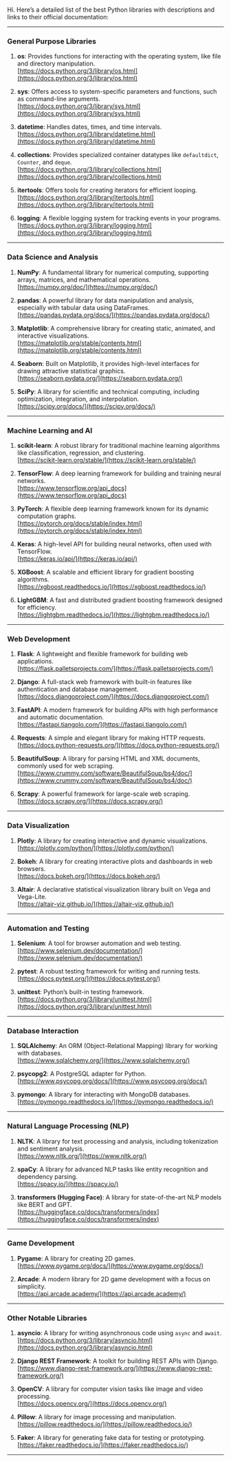 # 
Hi.
Here’s a detailed list of the best Python libraries with descriptions and links to their official documentation:

---
### **General Purpose Libraries**
1. **os**: Provides functions for interacting with the operating system, like file and directory manipulation.  
   [https://docs.python.org/3/library/os.html](https://docs.python.org/3/library/os.html)

2. **sys**: Offers access to system-specific parameters and functions, such as command-line arguments.  
   [https://docs.python.org/3/library/sys.html](https://docs.python.org/3/library/sys.html)

3. **datetime**: Handles dates, times, and time intervals.  
   [https://docs.python.org/3/library/datetime.html](https://docs.python.org/3/library/datetime.html)

4. **collections**: Provides specialized container datatypes like `defaultdict`, `Counter`, and `deque`.  
   [https://docs.python.org/3/library/collections.html](https://docs.python.org/3/library/collections.html)

5. **itertools**: Offers tools for creating iterators for efficient looping.  
   [https://docs.python.org/3/library/itertools.html](https://docs.python.org/3/library/itertools.html)

6. **logging**: A flexible logging system for tracking events in your programs.  
   [https://docs.python.org/3/library/logging.html](https://docs.python.org/3/library/logging.html)

---
### **Data Science and Analysis**
1. **NumPy**: A fundamental library for numerical computing, supporting arrays, matrices, and mathematical operations.  
   [https://numpy.org/doc/](https://numpy.org/doc/)

2. **pandas**: A powerful library for data manipulation and analysis, especially with tabular data using DataFrames.  
   [https://pandas.pydata.org/docs/](https://pandas.pydata.org/docs/)

3. **Matplotlib**: A comprehensive library for creating static, animated, and interactive visualizations.  
   [https://matplotlib.org/stable/contents.html](https://matplotlib.org/stable/contents.html)

4. **Seaborn**: Built on Matplotlib, it provides high-level interfaces for drawing attractive statistical graphics.  
   [https://seaborn.pydata.org/](https://seaborn.pydata.org/)

5. **SciPy**: A library for scientific and technical computing, including optimization, integration, and interpolation.  
   [https://scipy.org/docs/](https://scipy.org/docs/)

---
### **Machine Learning and AI**
1. **scikit-learn**: A robust library for traditional machine learning algorithms like classification, regression, and clustering.  
   [https://scikit-learn.org/stable/](https://scikit-learn.org/stable/)

2. **TensorFlow**: A deep learning framework for building and training neural networks.  
   [https://www.tensorflow.org/api_docs](https://www.tensorflow.org/api_docs)

3. **PyTorch**: A flexible deep learning framework known for its dynamic computation graphs.  
   [https://pytorch.org/docs/stable/index.html](https://pytorch.org/docs/stable/index.html)

4. **Keras**: A high-level API for building neural networks, often used with TensorFlow.  
   [https://keras.io/api/](https://keras.io/api/)

5. **XGBoost**: A scalable and efficient library for gradient boosting algorithms.  
   [https://xgboost.readthedocs.io/](https://xgboost.readthedocs.io/)

6. **LightGBM**: A fast and distributed gradient boosting framework designed for efficiency.  
   [https://lightgbm.readthedocs.io/](https://lightgbm.readthedocs.io/)

---

### **Web Development**
1. **Flask**: A lightweight and flexible framework for building web applications.  
   [https://flask.palletsprojects.com/](https://flask.palletsprojects.com/)

2. **Django**: A full-stack web framework with built-in features like authentication and database management.  
   [https://docs.djangoproject.com/](https://docs.djangoproject.com/)

3. **FastAPI**: A modern framework for building APIs with high performance and automatic documentation.  
   [https://fastapi.tiangolo.com/](https://fastapi.tiangolo.com/)

4. **Requests**: A simple and elegant library for making HTTP requests.  
   [https://docs.python-requests.org/](https://docs.python-requests.org/)

5. **BeautifulSoup**: A library for parsing HTML and XML documents, commonly used for web scraping.  
   [https://www.crummy.com/software/BeautifulSoup/bs4/doc/](https://www.crummy.com/software/BeautifulSoup/bs4/doc/)

6. **Scrapy**: A powerful framework for large-scale web scraping.  
   [https://docs.scrapy.org/](https://docs.scrapy.org/)

---
### **Data Visualization**
1. **Plotly**: A library for creating interactive and dynamic visualizations.  
   [https://plotly.com/python/](https://plotly.com/python/)

2. **Bokeh**: A library for creating interactive plots and dashboards in web browsers.  
   [https://docs.bokeh.org/](https://docs.bokeh.org/)

3. **Altair**: A declarative statistical visualization library built on Vega and Vega-Lite.  
   [https://altair-viz.github.io/](https://altair-viz.github.io/)

---
### **Automation and Testing**
1. **Selenium**: A tool for browser automation and web testing.  
   [https://www.selenium.dev/documentation/](https://www.selenium.dev/documentation/)

2. **pytest**: A robust testing framework for writing and running tests.  
   [https://docs.pytest.org/](https://docs.pytest.org/)

3. **unittest**: Python’s built-in testing framework.  
   [https://docs.python.org/3/library/unittest.html](https://docs.python.org/3/library/unittest.html)

---

### **Database Interaction**
1. **SQLAlchemy**: An ORM (Object-Relational Mapping) library for working with databases.  
   [https://www.sqlalchemy.org/](https://www.sqlalchemy.org/)

2. **psycopg2**: A PostgreSQL adapter for Python.  
   [https://www.psycopg.org/docs/](https://www.psycopg.org/docs/)

3. **pymongo**: A library for interacting with MongoDB databases.  
   [https://pymongo.readthedocs.io/](https://pymongo.readthedocs.io/)

---

### **Natural Language Processing (NLP)**
1. **NLTK**: A library for text processing and analysis, including tokenization and sentiment analysis.  
   [https://www.nltk.org/](https://www.nltk.org/)

2. **spaCy**: A library for advanced NLP tasks like entity recognition and dependency parsing.  
   [https://spacy.io/](https://spacy.io/)

3. **transformers (Hugging Face)**: A library for state-of-the-art NLP models like BERT and GPT.  
   [https://huggingface.co/docs/transformers/index](https://huggingface.co/docs/transformers/index)

---

### **Game Development**
1. **Pygame**: A library for creating 2D games.  
   [https://www.pygame.org/docs/](https://www.pygame.org/docs/)

2. **Arcade**: A modern library for 2D game development with a focus on simplicity.  
   [https://api.arcade.academy/](https://api.arcade.academy/)

---
### **Other Notable Libraries**
1. **asyncio**: A library for writing asynchronous code using `async` and `await`.  
   [https://docs.python.org/3/library/asyncio.html](https://docs.python.org/3/library/asyncio.html)

2. **Django REST Framework**: A toolkit for building REST APIs with Django.  
   [https://www.django-rest-framework.org/](https://www.django-rest-framework.org/)

3. **OpenCV**: A library for computer vision tasks like image and video processing.  
   [https://docs.opencv.org/](https://docs.opencv.org/)

4. **Pillow**: A library for image processing and manipulation.  
   [https://pillow.readthedocs.io/](https://pillow.readthedocs.io/)

5. **Faker**: A library for generating fake data for testing or prototyping.  
   [https://faker.readthedocs.io/](https://faker.readthedocs.io/)

---

